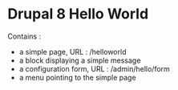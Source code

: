 # Drupal 8 Hello World

Contains : 
 - a simple page, URL : /helloworld
 - a block displaying a simple message
 - a configuration form, URL : /admin/hello/form
 - a menu pointing to the simple page
